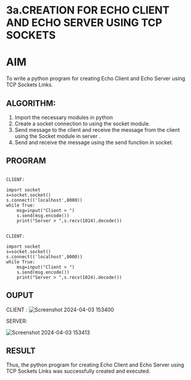 # 3a.CREATION FOR ECHO CLIENT AND ECHO SERVER USING TCP SOCKETS
# AIM
To write a python program for creating Echo Client and Echo Server using TCP
Sockets Links.
## ALGORITHM:
1. Import the necessary modules in python
2. Create a socket connection to using the socket module.
3. Send message to the client and receive the message from the client using the Socket module in
 server .
4. Send and receive the message using the send function in socket.
## PROGRAM
```
 
CLIENT: 
 
import socket 
s=socket.socket() 
s.connect(('localhost',8000)) 
while True: 
    msg=input("Client > ") 
    s.send(msg.encode()) 
    print("Server > ",s.recv(1024).decode())

 
CLIENT: 
 
import socket 
s=socket.socket() 
s.connect(('localhost',8000)) 
while True: 
    msg=input("Client > ") 
    s.send(msg.encode()) 
    print("Server > ",s.recv(1024).decode())
```
## OUPUT
CLIENT :
![Screenshot 2024-04-03 153400](https://github.com/DHARANIDHARAN03K/3a.Sockets_Creation_for_Echo_Client_and_Echo_Server/assets/144870858/5983a5cc-5a1b-4bcb-966e-92bcd9ff7b98)




SERVER:

![Screenshot 2024-04-03 153413](https://github.com/DHARANIDHARAN03K/3a.Sockets_Creation_for_Echo_Client_and_Echo_Server/assets/144870858/76435f6c-21c3-4041-ab67-473261e7add6)

## RESULT
Thus, the python program for creating Echo Client and Echo Server using TCP Sockets Links 
was successfully created and executed.
